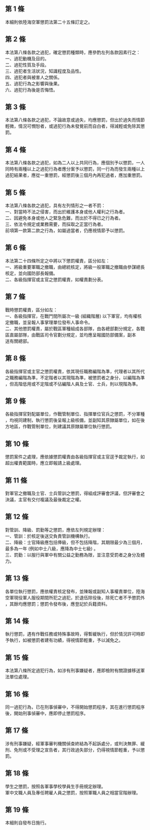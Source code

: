 第 1 條
-------
本細則依陸海空軍懲罰法第二十五條訂定之。

第 2 條
-------
本法第八條各款之過犯，確定懲罰種類時，應參酌左列各款因素行之：  
一、過犯動機及目的。  
二、過犯性質及手段。  
三、過犯者生活狀況，知識程度及品性。  
四、過犯者與被害人之關係。  
五、過犯行為之影響與後果。  
六、過犯行為後是否悔悟。

第 3 條
-------
本法第八條各款之過犯，不論故意或過失，均應懲罰，但出於過失而情節  
輕微，情況可憫恕者，或過犯行為未發覺前而自白者，得減輕或免除其懲  
罰。

第 4 條
-------
本法第八條各款之過犯，如為二人以上共同行為，應個別予以懲罰，一人  
同時有兩種以上之過犯行為者應分案予以懲罰，同一行為而發生兩種以上  
過犯結果者，應從一重懲罰，經懲罰後三個月內再犯過者，應加重懲罰。

第 5 條
-------
本法第八條各款之過犯，具有左列情形之一者不罰：  
一、對當時不法之侵害，而出於維護本身或他人權利之行為者。  
二、因避免本身或他人之緊急危難，而出於不得已之行為者。  
三、依法令規定或業務需要，而採取之正當行為者。  
前項第一款第二款之行為，如屬過當者，仍應視情節予以懲罰。

第 6 條
-------
本法第二十四條所定之中將以下懲罰權責，區分如左：  
一、將級重要軍職之撤職，由總統核定，將級一般軍職之撤職由參謀總長  
    核定，並向國防部長報備。  
二、各級指揮官或主官之懲罰權責，如權責劃分表。

第 7 條
-------
戰時懲罰權責，區分如左：  
一、各級指揮官，在戰鬥間所屬次一級 (組織階層) 以下軍官，均有權核  
    定撤職，並呈報人事掌理單位發布人事命令。  
二、其他懲罰權責，屬於戰區軍種組成各部隊，由各總部劃分規定，各戰  
    區直屬部隊，由戰區司令官劃分規定，並均應呈報國防部備案，副本  
    送有關總部。

第 8 條
-------
各級指揮官或主官之懲罰權責，依其現任職務編階為準，代理者以其所代  
之職務編階為準，不定階者以其現階為準，被懲罰者之身分，以編階為準  
，但高階低用或不定階或不佔編階人員及士官、士兵，則以現階為準。

第 9 條
-------
各級指揮官對配屬單位，作戰管制單位、指揮單位官兵之懲罰，不分軍種  
，均視同建制，執行懲罰後呈報上級核備，並副知其原隸屬單位，如在後  
方地區，作戰管制單位，則建議其原隸屬單位執行懲罰。

第 10 條
--------
懲罰案件之處理，應依據懲罰權責由各級指揮官或主官逕予裁定執行，如  
超出權責範圍時，應立即報請上級處理。

第 11 條
--------
對軍官之撤職及士官、士兵管訓之懲罰，得組成評審會評議，但評審會之  
決議，主官有交付複議及最後裁定之權。

第 12 條
--------
對管訓、降級、罰勤等之懲罰，應依左列規定辦理：  
一、管訓：於核定後送交負責管訓機構執行。  
二、降級：士官降級應包括俸級，但不包括降階，其期限最少為三個月，  
    最多為一年 (例如中士八級，應降為中士七級) 。  
三、罰勤：以服行與軍中有關公益之勤務為限，並注意受罰者之身分及體  
    力。

第 13 條
--------
各單位執行懲罰，應依權責核定發布，並陳報或副知人事權責單位，陸海  
空軍現役軍人服役期間所犯之過犯，於退伍除役後，除死亡者不予懲罰外  
，其餘均應懲罰；懲罰令發布後，應登記於兵籍資料。

第 14 條
--------
執行懲罰，遇有作戰任務或特殊事故時，得暫緩執行，但於情況許可時即  
予執行，如被懲罰者建有功績，得視情節輕重，予以減免之。

第 15 條
--------
本法第八條所定過犯行為，如涉有刑事嫌疑者，應即檢附有關證據移送軍  
法單位處理。

第 16 條
--------
同一過犯行為，已在刑事偵審中，不得開始懲罰程序，其在進行懲罰程序  
後，開始刑事偵審中，應即停止懲罰程序。

第 17 條
--------
涉有刑事嫌疑，經軍事審判機關偵查終結為不起訴處分，或判決無罪、緩  
刑、免刑或不受理之宣告者，其行政過失部分，仍得視情節輕重，予以懲  
罰。

第 18 條
--------
學生之懲罰，按照各軍事學校學員生手冊規定辦理。  
軍中文職人員及專任聘雇人員之懲罰，按照軍職人員之相當官階辦理。

第 19 條
--------
本細則自發布日施行。

